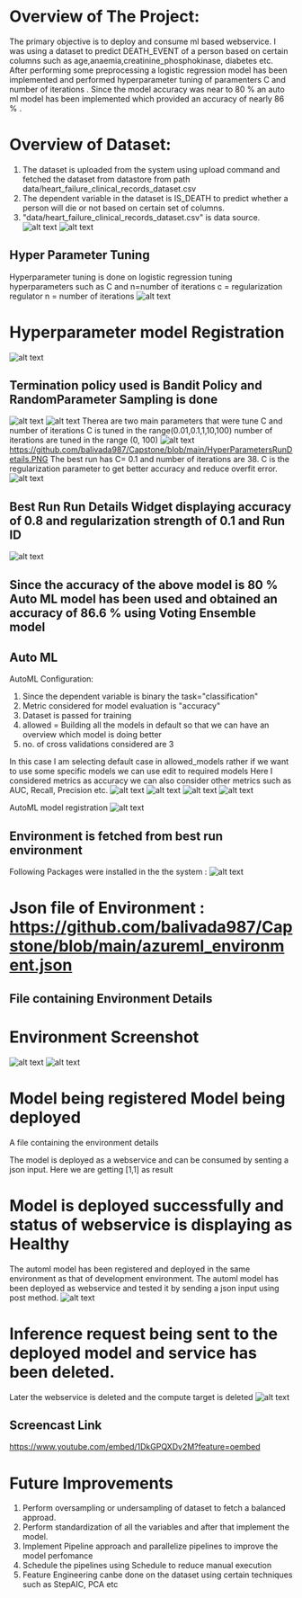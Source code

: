 # Overview of The Project:

The primary objective is to deploy and consume ml based  webservice. I was using a dataset to predict 
DEATH_EVENT  of a person based on certain columns  such as age,anaemia,creatinine_phosphokinase,
diabetes etc. After performing some preprocessing a logistic regression model has been implemented and performed 
hyperparameter tuning of paramenters C and number of iterations . Since the model accuracy was near to 80 % an 
auto ml model has been implemented which provided an accuracy of nearly 86 % . 



# Overview of Dataset:
1. The dataset is uploaded from the system using upload command and fetched the dataset from datastore from path data/heart_failure_clinical_records_dataset.csv
2. The dependent variable in the  dataset is IS_DEATH to predict whether a person will die or not based on certain set of columns.
3. "data/heart_failure_clinical_records_dataset.csv" is data source.
![alt text](https://github.com/balivada987/Capstone/blob/main/DatasetFilePath.PNG)
![alt text](https://github.com/balivada987/Capstone/blob/main/Dataset%20screenshot.PNG)




## Hyper Parameter Tuning
Hyperparameter tuning is done on logistic regression tuning hyperparameters such as  C and n=number of iterations
c = regularization regulator
n = number of iterations
![alt text](https://github.com/balivada987/Capstone/blob/main/Hyper%201.PNG)
# Hyperparameter model Registration
![alt text](https://github.com/balivada987/Capstone/blob/main/HyperParameterRegisterModel.PNG)

## Termination policy used is Bandit Policy and RandomParameter Sampling is done
![alt text](https://github.com/balivada987/Capstone/blob/main/Hyper%202.PNG)
![alt text](https://github.com/balivada987/Capstone/blob/main/Hyper%203.PNG)
 Therea are two main parameters that were tune C and number of iterations  C is tuned in the range(0.01,0.1,1,10,100)
 number of iterations are tuned in the range (0, 100)
 ![alt text](https://github.com/balivada987/Capstone/blob/main/HyperParametersRunDetails.PNG)
 https://github.com/balivada987/Capstone/blob/main/HyperParametersRunDetails.PNG
 The best run has C= 0.1 and number of iterations are 38. C is the regularization parameter to get better accuracy and reduce overfit error.
![alt text](https://github.com/balivada987/Capstone/blob/main/Hyper%204.PNG)

## Best Run Run Details Widget displaying accuracy of 0.8 and regularization strength of 0.1 and Run ID

![alt text](https://github.com/balivada987/Capstone/blob/main/Hyper%205.PNG)
## Since the accuracy of the above model is 80 % Auto ML model has been used and obtained an accuracy of 86.6 %  using Voting Ensemble model


## Auto ML
AutoML Configuration:
1. Since the dependent variable is binary  the task="classification"
2. Metric considered for model evaluation is "accuracy"
3. Dataset is passed for training
4. allowed = Building all the models in default so that we can have an overview which model is doing better
5. no. of cross validations considered are 3

In this case I am selecting default case in allowed_models  rather if we want to use some specific models we can use edit to required models
Here I considered metrics as accuracy we can also consider other metrics such as AUC, Recall, Precision etc.
![alt text](https://github.com/balivada987/Capstone/blob/main/AutoML1.png?raw=true)
![alt text](https://github.com/balivada987/Capstone/blob/main/AutoML%202.png?raw=true)
![alt text](https://github.com/balivada987/Capstone/blob/main/AutoML%203.png?raw=true)
![alt text](https://github.com/balivada987/Capstone/blob/main/AutoMLModelRegistration.PNG)

 AutoML model registration
 ![alt text](https://github.com/balivada987/Capstone/blob/main/AutoML%203.png?raw=true)

## Environment is fetched from best run environment
Following Packages were installed in the the system :
![alt text](https://github.com/balivada987/Capstone/blob/main/DependenciesScreenshot.PNG)
# Json file of Environment : https://github.com/balivada987/Capstone/blob/main/azureml_environment.json
## File containing Environment Details
# Environment Screenshot
![alt text](https://github.com/balivada987/Capstone/blob/main/AutoML%204.png?raw=true)
![alt text](https://github.com/balivada987/Capstone/blob/main/AutoML5.png?raw=true)


# Model being registered Model being deployed
A file containing the environment details

The model is deployed as a webservice and can be consumed by senting a json input.
Here we are getting [1,1] as result

# Model is deployed successfully and status of webservice is displaying as Healthy
The automl model has been registered and deployed in the same  environment as that of development environment.
The automl model has been deployed as webservice and tested it by sending a json input using post method.
![alt text](https://github.com/balivada987/Capstone/blob/main/AutoML6.png?raw=true)
#  Inference request being sent to the deployed model and service has been deleted. 
Later the webservice is deleted and the compute target is deleted
![alt text](https://github.com/balivada987/Capstone/blob/main/AutoML%207.png?raw=true)


## Screencast Link 
https://www.youtube.com/embed/1DkGPQXDv2M?feature=oembed


# Future Improvements
1. Perform oversampling or undersampling of dataset to fetch a balanced approad.
2. Perform standardization of all the variables and after that implement the model.
3. Implement Pipeline approach and parallelize pipelines to improve the model perfomance
4. Schedule the pipelines using Schedule to reduce manual execution
5. Feature Engineering canbe done on the dataset using certain techniques such as StepAIC, PCA etc
